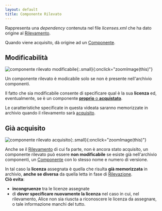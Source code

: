 ```yaml
---
layout: default
title: Componente Rilevato
--- 
```


Rappresenta una *dependency* contenuta nel file *licenses.xml* che ha dato origine al [Rilevamento](rilevamento).  

Quando viene acquisito, dà origine ad un [Componente](componente).


## Modificabilità

![componente rilevato modificabile]({{site.baseurl}}/assets/comp_rilevato_modif.png){:.small}{:onclick="zoomImage(this)"}

Un componente rilevato è modicabile solo se non è presente nell'archivio componenti.

Il fatto che sia modificabile consente di specificare qual è la sua **licenza** ed, eventualmente, se è un componente [**proprio** o **acquistato**](componente/#flag).

Le caratteristiche specificate in questa videata saranno memorizzate in archivio quando il rilevamento sarà [acquisito](acquisizione). 


## Gìà acquisito

![componente rilevato acquisito]({{site.baseurl}}/assets/comp_rilevato_no_mod.png){:.small}{:onclick="zoomImage(this)"}

Anche se il [Rilevamento](rilevamento) di cui fa parte, non è ancora stato acquisito, un componente rilevato può essere **non modificabile** se esiste già nell'archivio componenti, un [Componente](componente) con lo stesso nome e numero di versione.

In tal caso la **licenza** assegnata è quella che risulta **già memorizzata** in archivio, **anche se diversa** da quella letta in fase di [Rilevazione](rilevazione).  
**Ciò evita**:
- **incongruenze** tra le licenze assegnate
- di **dover specificare nuovamente la licenza** nel caso in cui, nel rilevamento, Alice non sia riuscta a riconoscere le licenza da assegnare, o tale informazione manchi del tutto.

